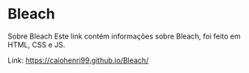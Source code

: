 # Bleach
Sobre Bleach
Este link contém informações sobre Bleach, foi feito em HTML, CSS e JS.

Link: https://caiohenri99.github.io/Bleach/
